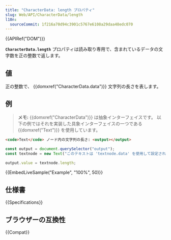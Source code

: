 ```yaml
---
title: "CharacterData: length プロパティ"
slug: Web/API/CharacterData/length
l10n:
  sourceCommit: 1f216a70d94c3901c5767e6108a29daa48edc070
---
```


{{APIRef("DOM")}}

**`CharacterData.length`** プロパティは読み取り専用で、含まれているデータの文字数を正の整数で返します。

## 値

正の整数で、 {{domxref("CharacterData.data")}} 文字列の長さを表します。

## 例

> **メモ:** {{domxref("CharacterData")}} は抽象インターフェイスです。
> 以下の例ではそれを実装した具象インターフェイスの一つである {{domxref("Text")}} を使用しています。

```html
<code>Text</code> ノード内の文字列の長さ: <output></output>
```

```js
const output = document.querySelector("output");
const textnode = new Text("このテキストは 'textnode.data' を使用して設定されました。");

output.value = textnode.length;
```

{{EmbedLiveSample("Example", "100%", 50)}}

## 仕様書

{{Specifications}}

## ブラウザーの互換性

{{Compat}}
